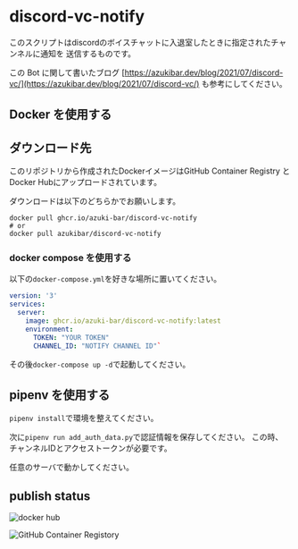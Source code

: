 # discord-vc-notify

このスクリプトはdiscordのボイスチャットに入退室したときに指定されたチャンネルに通知を
送信するものです。

この Bot に関して書いたブログ [https://azukibar.dev/blog/2021/07/discord-vc/](https://azukibar.dev/blog/2021/07/discord-vc/) も参考にしてください。

## Docker を使用する

## ダウンロード先

このリポジトリから作成されたDockerイメージはGitHub Container Registry とDocker Hubにアップロードされています。

ダウンロードは以下のどちらかでお願いします。

```
docker pull ghcr.io/azuki-bar/discord-vc-notify
# or
docker pull azukibar/discord-vc-notify
```


### docker compose を使用する

以下の`docker-compose.yml`を好きな場所に置いてください。
```yaml
version: '3'
services:
  server:
    image: ghcr.io/azuki-bar/discord-vc-notify:latest
    environment:
      TOKEN: "YOUR TOKEN"
      CHANNEL_ID: "NOTIFY CHANNEL ID"`
```

その後`docker-compose up -d`で起動してください。

## pipenv を使用する

`pipenv install`で環境を整えてください。

次に`pipenv run add_auth_data.py`で認証情報を保存してください。
この時、チャンネルIDとアクセストークンが必要です。

任意のサーバで動かしてください。

## publish status
![docker hub](https://github.com/Azuki-bar/discord-vc-notify/actions/workflows/uploadDockerHub.yaml/badge.svg)

![GitHub Container Registory](https://github.com/Azuki-bar/discord-vc-notify/actions/workflows/uploadGhcrio.yml/badge.svg)
